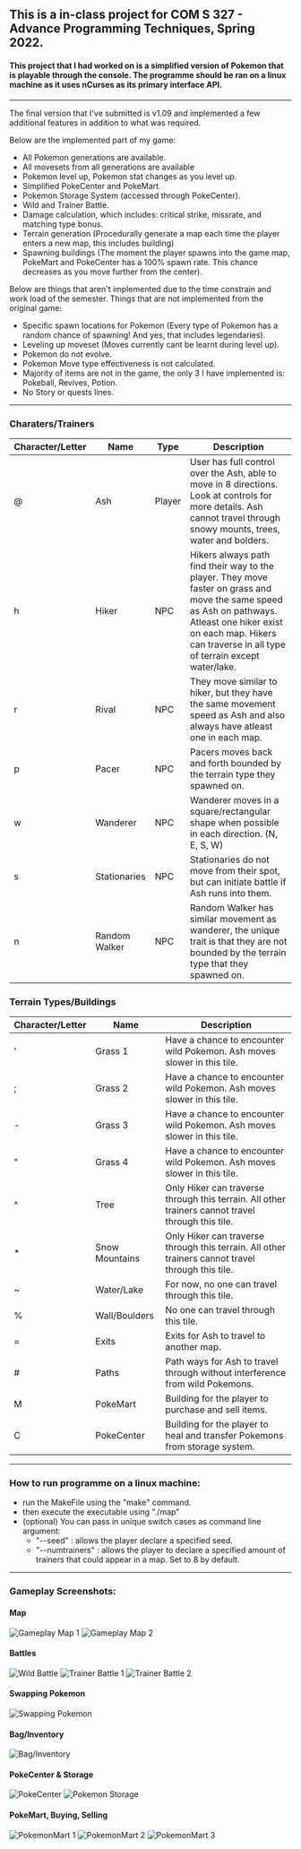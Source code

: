 <h2>This is a in-class project for COM S 327 - Advance Programming Techniques, Spring 2022. </h2>
<h4>
This project that I had worked on is a simplified version of Pokemon that is playable through the console. The programme should be ran on a linux machine as it uses nCurses as its primary interface API.
</h4>

---
  
<p>
The final version that I've submitted is v1.09 and implemented a few additional features in addition to what was required.

Below are the implemented part of my game:
  - All Pokemon generations are available.
  - All movesets from all generations are available
  - Pokemon level up, Pokemon stat changes as you level up.
  - Simplified PokeCenter and PokeMart.
  - Pokemon Storage System (accessed through PokeCenter).
  - Wild and Trainer Battle.
  - Damage calculation, which includes: critical strike, missrate, and matching type bonus.
  - Terrain generation (Procedurally generate a map each time the player enters a new map, this includes building)
  - Spawning buildings (The moment the player spawns into the game map, PokeMart and PokeCenter has a 100% spawn rate. This chance decreases as you move further from the center).
  
  
Below are things that aren't implemented due to the time constrain and work load of the semester.
Things that are not implemented from the original game:
  - Specific spawn locations for Pokemon (Every type of Pokemon has a random chance of spawning! And yes, that includes legendaries).
  - Leveling up moveset (Moves currently cant be learnt during level up).
  - Pokemon do not evolve.
  - Pokemon Move type effectiveness is not calculated.
  - Majority of items are not in the game, the only 3 I have implemented is: Pokeball, Revives, Potion.
  - No Story or quests lines.
</p>

---

<h3> Charaters/Trainers </h3>

  | Character/Letter | Name | Type | Description |
  | --- | --- | --- | --- |
  | @ | Ash | Player | User has full control over the Ash, able to move in 8 directions. Look at controls for more details. Ash cannot travel through snowy mounts, trees, water and bolders. |
  | h | Hiker | NPC | Hikers always path find their way to the player. They move faster on grass and move the same speed as Ash on pathways. Atleast one hiker exist on each map. Hikers can traverse in all type of terrain except water/lake. |
  | r | Rival | NPC | They move similar to hiker, but they have the same movement speed as Ash and also always have atleast one in each map. |
  | p | Pacer | NPC | Pacers moves back and forth bounded by the terrain type they spawned on. |
  | w | Wanderer | NPC | Wanderer moves in a square/rectangular shape when possible in each direction. (N, E, S, W) |
  | s | Stationaries | NPC | Stationaries do not move from their spot, but can initiate battle if Ash runs into them. |
  | n | Random Walker | NPC | Random Walker has similar movement as wanderer, the unique trait is that they are not bounded by the terrain type that they spawned on. |


<h3> Terrain Types/Buildings </h3>

  | Character/Letter | Name | Description |
  | --- | --- | --- |
  | ' | Grass 1 | Have a chance to encounter wild Pokemon. Ash moves slower in this tile. |
  | ; | Grass 2 | Have a chance to encounter wild Pokemon. Ash moves slower in this tile. |
  | - | Grass 3 | Have a chance to encounter wild Pokemon. Ash moves slower in this tile. |
  | " | Grass 4 | Have a chance to encounter wild Pokemon. Ash moves slower in this tile. |
  | ^ | Tree | Only Hiker can traverse through this terrain. All other trainers cannot travel through this tile. |
  | * | Snow Mountains | Only Hiker can traverse through this terrain. All other trainers cannot travel through this tile. |
  | ~ | Water/Lake | For now, no one can travel through this tile. |
  | % | Wall/Boulders | No one can travel through this tile. |
  | = | Exits | Exits for Ash to travel to another map. |
  | # | Paths | Path ways for Ash to travel through without interference from wild Pokemons. |
  | M | PokeMart | Building for the player to purchase and sell items. |
  | C | PokeCenter | Building for the player to heal and transfer Pokemons from storage system. |

---

<h3>
How to run programme on a linux machine:
</h3>

  - run the MakeFile using the "make" command.
  - then execute the executable using "./map"
  - (optional) You can pass in unique switch cases as command line argument: 
      - "--seed" : allows the player declare a specified seed.
      - "--numtrainers" : allows the player to declare a specified amount of trainers that could appear in a map. Set to 8 by default.

---

<h3>
Gameplay Screenshots:
</h3>

<h4> Map </h4>

![Gameplay Map 1](https://github.com/Brandon-YH/COMS327/blob/main/Gameplay%20Screenshot/Console1.png?raw=true "Gameplay Map 1")
![Gameplay Map 2](https://github.com/Brandon-YH/COMS327/blob/main/Gameplay%20Screenshot/Console12.png?raw=true "Gameplay Map 2")

<h4> Battles </h4>

![Wild Battle](https://github.com/Brandon-YH/COMS327/blob/main/Gameplay%20Screenshot/Console2.png?raw=true "Wild Battle")
![Trainer Battle 1](https://github.com/Brandon-YH/COMS327/blob/main/Gameplay%20Screenshot/Console7.png?raw=true "Trainer Battle 1")
![Trainer Battle 2](https://github.com/Brandon-YH/COMS327/blob/main/Gameplay%20Screenshot/Console8.png?raw=true "Trainer Battle 2")

<h4> Swapping Pokemon </h4>

![Swapping Pokemon](https://github.com/Brandon-YH/COMS327/blob/main/Gameplay%20Screenshot/Console3.png?raw=true "Swapping Pokemon")

<h4> Bag/Inventory </h4>

![Bag/Inventory](https://github.com/Brandon-YH/COMS327/blob/main/Gameplay%20Screenshot/Console4.png?raw=true "Bag")

<h4> PokeCenter & Storage </h4>

![PokeCenter](https://github.com/Brandon-YH/COMS327/blob/main/Gameplay%20Screenshot/Console5.png?raw=true "PokeCenter")
![Pokemon Storage](https://github.com/Brandon-YH/COMS327/blob/main/Gameplay%20Screenshot/Console6.png?raw=true "Pokemon Storage")

<h4> PokeMart, Buying, Selling </h4>

![PokemonMart 1](https://github.com/Brandon-YH/COMS327/blob/main/Gameplay%20Screenshot/Console9.png?raw=true "PokeMart 1")
![PokemonMart 2](https://github.com/Brandon-YH/COMS327/blob/main/Gameplay%20Screenshot/Console10.png?raw=true "PokeMart 2")
![PokemonMart 3](https://github.com/Brandon-YH/COMS327/blob/main/Gameplay%20Screenshot/Console11.png?raw=true "PokeMart 3")


